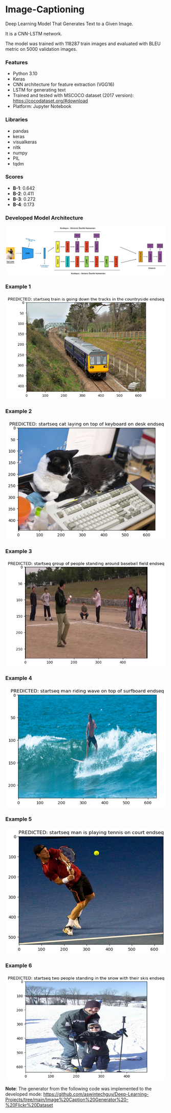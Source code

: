 # Image-Captioning
Deep Learning Model That Generates Text to a Given Image. 

It is a CNN-LSTM network.

The model was trained with 118287 train images and evaluated with BLEU metric on 5000 validation images.

### Features
- Python 3.10
- Keras
- CNN architecture for feature extraction (VGG16)
- LSTM for generating text
- Trained and tested with MSCOCO dataset (2017 version): https://cocodataset.org/#download
- Platform: Jupyter Notebook

### Libraries
- pandas
- keras
- visualkeras
- nltk
- numpy
- PIL
- tqdm

### Scores
- **B-1**: 0.642
- **B-2**: 0.411
- **B-3**: 0.272
- **B-4**: 0.173

### Developed Model Architecture
![](images/developedmodel.jpg)

### Example 1
![](images/108.png)

### Example 2
![](images/12291.png)

### Example 3
![](images/139491.png)

### Example 4
![](images/1653.png)

### Example 5
![](images/344475.png)

### Example 6
![](images/35892.png)

**Note**: The generator from the following code was implemented to the developed mode: https://github.com/aswintechguy/Deep-Learning-Projects/tree/main/Image%20Caption%20Generator%20-%20Flickr%20Dataset

